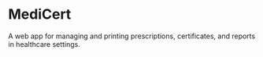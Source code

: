# MediCert
A web app for managing and printing prescriptions, certificates, and reports in healthcare settings.

